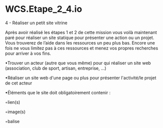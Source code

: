 # WCS.Etape_2_4.io

4 - Réaliser un petit site vitrine

Après avoir réalisé les étapes 1 et 2 de cette mission vous voilà maintenant paré pour réaliser un site statique pour présenter une action ou un projet. Vous trouverez de l’aide dans les ressources un peu plus bas. Encore une fois ne vous limitez pas à ces ressources et menez vos propres recherches pour arriver à vos fins.


•Trouver un acteur (autre que vous même) pour qui réaliser un site web (association, club de sport, artisan, entreprise, ...)


•Réaliser un site web d'une page ou plus pour présenter l'activité/le projet de cet acteur


•Éléments que le site doit obligatoirement contenir : 


◦lien(s) <a>


◦image(s)


◦balise <title>


◦titre(s) (h1, h2, ...)


•Héberger votre site sur Github Pages


